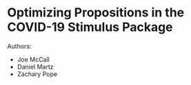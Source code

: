 # Optimizing Propositions in the COVID-19 Stimulus Package

Authors:
* Joe McCall
* Daniel Martz
* Zachary Pope

